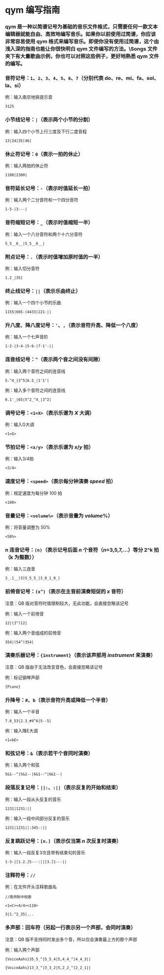 <title>qym 编写指南</title>

# qym 编写指南

### qym 是一种以简谱记号为基础的音乐文件格式，只需要任何一款文本编辑器就能自由、高效地编写音乐。如果你以前使用过简谱，你应该非常容易使用 qym 格式来编写音乐。即使你没有使用过简谱，这个由浅入深的指南也能让你很快明白 qym 文件编写的方法。\Songs 文件夹下有大量歌曲示例，你也可以对照这些例子，更好地熟悉 qym 文件的编写。

### 音符记号：`1`、`2`、`3`、`4`、`5`、`6`、`7`（分别代表 do、re、mi、fa、sol、la、si）

例：输入南京地铁提示音

`3125`

### 小节线记号：`|`（表示两个小节的分割）

例：输入四个小节上行三度及下行二度音程

`13|24|35|46|`

### 休止符记号：`0`（表示一拍的休止）

例：输入两拍的休止符

`1100|2300|`

### 音符延长记号：`-`（表示时值延长一拍）

例：输入两个二分音符和一个四分音符

`1-5-|3---|`

### 音符缩短记号：`_`（表示时值缩短一半）

例：输入一个八分音符和两个十六分音符

`5_5__6__|5_5__6__|`

### 附点记号：`.`（表示时值增加原时值的一半）

例：输入切分音符

`1.2_|35|`

### 终止线记号：`||`（表示乐曲终止）

例：输入一个四个小节的乐曲

`1155|665-|4433|221-||`

### 升八度、降八度记号：`'`、`,`（表示音符升高、降低一个八度）

例：输入一个七声音阶

`1-2-|3-4-|5-6-|7-1'-||`

### 连音线记号：`^`（表示两个音之间没有间隙）

例：输入两个音符之间的连音线

`5.^4_|3^5|6.5_|1'1'|`

例：输入多个音符之间的连音线

`6.1'_|65|5^2_^4_|3^2|`

### 调号记号：`<1=X>`（表示乐谱为 *X* 大调）

例：输入G大调

`<1=G>`

### 节拍记号：`<x/y>`（表示乐谱为 *x*/*y* 拍）

例：输入3/4拍

`<3/4>`

### 速度记号：`<speed>`（表示每分钟演奏 *speed* 拍）

例：规定速度为每分钟 100 拍

`<100>`

### 音量记号：`<volume%>`（表示音量为 *volume*%）

例：将音量调整为 50%

`<50%>`

### n 连音记号：`(n)`（表示记号后面 *n* 个音符（*n*=3,5,7,...）等分 2^k 拍（k 为整数））

例：输入三连音

`3_.1__(3)5_5_5_|3_0_1_0_|`

### 前倚音记号：`(x^)`（表示在主音前演奏短促的 *x* 音符）

注意：QB 版对音符时值限制较大，无此功能，会直接忽略该记号

例：输入一个前倚音

`12|(3^)12|`

例：输入两个音组成的前倚音

`354|(54^)354|`

### 演奏乐器记号：`{instrument}`（表示该声部用 *instrument* 来演奏）

注意：QB 版由于无法改变音色，会直接忽略该记号

例：标记钢琴声部

`{Piano}`

### 升降号：`#`、`b`（表示音符升高或降低一个半音）

例：输入一个半音

`7.6_53|2.3_#4^6|5--5|`

例：输入降E大调

`<1=bE>`

### 和弦记号：`&`（表示若干个音同时演奏）
例：输入两个和弦

`5&1--^|5&1--|6&1--^|6&1--|`

### 段落反复记号：`||:`、`:||`（表示反复的开始和结束）

例：输入一段从头反复的音乐

`1231|1231:||`

例：输入一段中间部分反复的音乐

`1231|1231||:345-:||`

### 反复跳跃记号：`[n.]`（表示仅当第 *n* 次反复时演奏）

例：输入一段反复3次且带有结束句的音乐

`1-3-|[1.2.]5---:||[3.]1---||`

### 注释符号：`//`

例：在文件开头注释歌曲名

`//南师附中校歌`

`<1=C><4/4><110>`

`3|1.^2_35|...`

### 多声部：回车符（另起一行表示另一个声部，会同时演奏）

注意：QB 版不支持同时发出多个音，所以仅会演奏最上方的那个声部

例：输入两个声部

`{VoiceAahs}35_5_^|5_5_4|5,4_4_^|4_4_3||`

`{VoiceAahs}13_3_^|3_3_2|5,2_2_^|2_2_1||`
